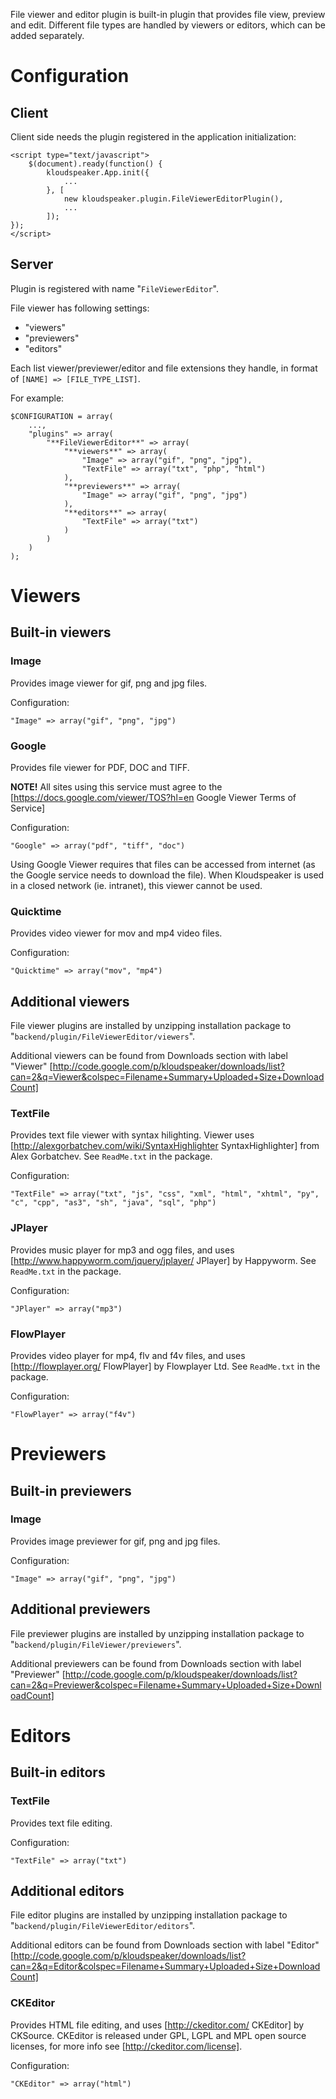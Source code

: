 File viewer and editor plugin is built-in plugin that provides file view, preview and edit. Different file types are handled by viewers or editors, which can be added separately.

# Configuration

## Client

Client side needs the plugin registered in the application initialization:

    <script type="text/javascript">
        $(document).ready(function() {
            kloudspeaker.App.init({
                ...
            }, [
                new kloudspeaker.plugin.FileViewerEditorPlugin(),
                ...
            ]);
    });
    </script>


## Server
Plugin is registered with name "`FileViewerEditor`".

File viewer has following settings:
* "viewers"
* "previewers"
* "editors"

Each list viewer/previewer/editor and file extensions they handle, in format of `[NAME] => [FILE_TYPE_LIST]`.

For example:

	$CONFIGURATION = array(
		...,
		"plugins" => array(
			"**FileViewerEditor**" => array(
				"**viewers**" => array(
					"Image" => array("gif", "png", "jpg"),
					"TextFile" => array("txt", "php", "html")
				),
				"**previewers**" => array(
					"Image" => array("gif", "png", "jpg")
				),
				"**editors**" => array(
					"TextFile" => array("txt")
				)
			)
		)
	);

# Viewers

## Built-in viewers

### Image

Provides image viewer for gif, png and jpg files.

Configuration:

    "Image" => array("gif", "png", "jpg")


### Google

Provides file viewer for PDF, DOC and TIFF.

**NOTE!** All sites using this service must agree to the [https://docs.google.com/viewer/TOS?hl=en Google Viewer Terms of Service]

Configuration:

    "Google" => array("pdf", "tiff", "doc")


Using Google Viewer requires that files can be accessed from internet (as the Google service needs to download the file). When Kloudspeaker is used in a closed network (ie. intranet), this viewer cannot be used.

### Quicktime

Provides video viewer for mov and mp4 video files.

Configuration:

    "Quicktime" => array("mov", "mp4")


## Additional viewers

File viewer plugins are installed by unzipping installation package to "`backend/plugin/FileViewerEditor/viewers`".

Additional viewers can be found from Downloads section with label "Viewer" [http://code.google.com/p/kloudspeaker/downloads/list?can=2&q=Viewer&colspec=Filename+Summary+Uploaded+Size+DownloadCount]

### TextFile

Provides text file viewer with syntax hilighting. Viewer uses [http://alexgorbatchev.com/wiki/SyntaxHighlighter SyntaxHighlighter] from Alex Gorbatchev. See `ReadMe.txt` in the package.

Configuration:

    "TextFile" => array("txt", "js", "css", "xml", "html", "xhtml", "py", "c", "cpp", "as3", "sh", "java", "sql", "php")


### JPlayer

Provides music player for mp3 and ogg files, and uses [http://www.happyworm.com/jquery/jplayer/ JPlayer] by Happyworm. See `ReadMe.txt` in the package.

Configuration:

    "JPlayer" => array("mp3")


### FlowPlayer

Provides video player for mp4, flv and f4v files, and uses [http://flowplayer.org/ FlowPlayer] by Flowplayer Ltd. See `ReadMe.txt` in the package.

Configuration:

    "FlowPlayer" => array("f4v")


# Previewers

## Built-in previewers

### Image

Provides image previewer for gif, png and jpg files.

Configuration:

    "Image" => array("gif", "png", "jpg")


## Additional previewers

File previewer plugins are installed by unzipping installation package to "`backend/plugin/FileViewer/previewers`".

Additional previewers can be found from Downloads section with label "Previewer" [http://code.google.com/p/kloudspeaker/downloads/list?can=2&q=Previewer&colspec=Filename+Summary+Uploaded+Size+DownloadCount]

# Editors

## Built-in editors

### TextFile

Provides text file editing.

Configuration:

    "TextFile" => array("txt")


## Additional editors

File editor plugins are installed by unzipping installation package to "`backend/plugin/FileViewerEditor/editors`".

Additional editors can be found from Downloads section with label "Editor" [http://code.google.com/p/kloudspeaker/downloads/list?can=2&q=Editor&colspec=Filename+Summary+Uploaded+Size+DownloadCount]

### CKEditor

Provides HTML file editing, and uses [http://ckeditor.com/ CKEditor] by CKSource. CKEditor is released under GPL, LGPL and MPL open source licenses, for more info see [http://ckeditor.com/license].

Configuration:

    "CKEditor" => array("html")
